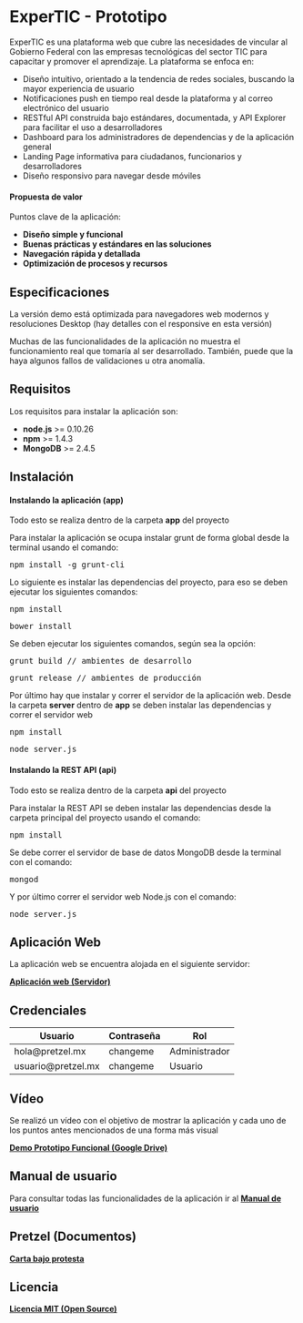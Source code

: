 # ExperTIC - Prototipo

ExperTIC es una plataforma web que cubre las necesidades de vincular al Gobierno Federal con las empresas tecnológicas del sector TIC para capacitar y promover el aprendizaje. La plataforma se enfoca en:

* Diseño intuitivo, orientado a la tendencia de redes sociales, buscando la mayor experiencia de usuario 
* Notificaciones push en tiempo real desde la plataforma y al correo electrónico del usuario 
* RESTful API construida bajo estándares, documentada, y API Explorer para facilitar el uso a desarrolladores 
* Dashboard para los administradores de dependencias y de la aplicación general 
* Landing Page informativa para ciudadanos, funcionarios y desarrolladores 
* Diseño responsivo para navegar desde móviles

#### Propuesta de valor

Puntos clave de la aplicación:

* **Diseño simple y funcional**
* **Buenas prácticas y estándares en las soluciones**
* **Navegación rápida y detallada**
* **Optimización de procesos y recursos**

## Especificaciones

La versión demo está optimizada para navegadores web modernos y resoluciones Desktop (hay detalles con el responsive en esta versión)

Muchas de las funcionalidades de la aplicación no muestra el funcionamiento real que tomaría al ser desarrollado. También, puede que la haya algunos fallos de validaciones u otra anomalía.

## Requisitos

Los requisitos para instalar la aplicación son:

* **node.js** >= 0.10.26
* **npm** >= 1.4.3
* **MongoDB** >= 2.4.5

## Instalación

#### Instalando la aplicación (app)
Todo esto se realiza dentro de la carpeta **app** del proyecto

Para instalar la aplicación se ocupa instalar grunt de forma global desde la terminal usando el comando:

<pre>npm install -g grunt-cli</pre>

Lo siguiente es instalar las dependencias del proyecto, para eso se deben ejecutar los siguientes comandos:

<pre>npm install</pre>
<pre>bower install</pre>

Se deben ejecutar los siguientes comandos, según sea la opción:

<pre>grunt build // ambientes de desarrollo</pre>
<pre>grunt release // ambientes de producción</pre>

Por último hay que instalar y correr el servidor de la aplicación web. Desde la carpeta **server** dentro de **app** se deben instalar las dependencias y correr el servidor web

<pre>npm install</pre>
<pre>node server.js</pre>

#### Instalando la REST API (api)
Todo esto se realiza dentro de la carpeta **api** del proyecto

Para instalar la REST API se deben instalar las dependencias desde la carpeta principal del proyecto usando el comando:

<pre>npm install</pre>

Se debe correr el servidor de base de datos MongoDB desde la terminal con el comando:

<pre>mongod</pre>

Y por último correr el servidor web Node.js con el comando:

<pre>node server.js</pre>

## Aplicación Web

La aplicación web se encuentra alojada en el siguiente servidor:

**[Aplicación web (Servidor)](http://bit.ly/1wZ0Nme)**

## Credenciales

<table>
	<thead>
		<th>Usuario</th>
		<th>Contraseña</th>
		<th>Rol</th>
	</thead>
	<tbody>
		<tr>
			<td>hola@pretzel.mx</td>
			<td>changeme</td>
			<td>Administrador</td>
		</tr>
		<tr>
			<td>usuario@pretzel.mx</td>
			<td>changeme</td>
			<td>Usuario</td>
		</tr>
	</tbody>
</table>

## Vídeo

Se realizó un vídeo con el objetivo de mostrar la aplicación y cada uno de los puntos antes mencionados de una forma más visual

**[Demo Prototipo Funcional (Google Drive)](http://bit.ly/1HtVhta)**

## Manual de usuario

Para consultar todas las funcionalidades de la aplicación ir al **[Manual de usuario](http://bit.ly/1JMLRgl)**

## Pretzel (Documentos)

**[Carta bajo protesta](http://bit.ly/1t5m91V)**

## Licencia

**[Licencia MIT (Open Source)](http://bit.ly/1xGXlOD)**
